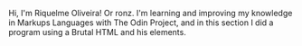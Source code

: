 Hi, I'm Riquelme Oliveira! Or ronz.
I'm learning and improving my knowledge in Markups Languages with The Odin Project, and in this section I did a program using a Brutal HTML and his elements.
